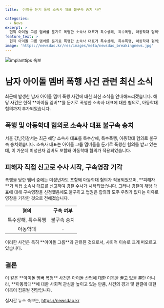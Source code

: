 ```yaml
---
title:  아이돌 둔기 폭행 소속사 대표 불구속 송치 사건

categories:
  - News
excerpt: >
  현직 아이돌 그룹 멤버를 둔기로 폭행한 소속사 대표가 특수상해, 특수폭행, 아동학대 혐의로 불구속 송치됐다. 김씨는 술에 취해 멤버들을 폭행한 혐의를 받으며, 미성년자도 포함돼 아동학대 혐의가 적용됐다. 폭행당한 멤버가 직접 신고하면서 경찰 수사가 시작됐고, 구속영장은 피의자와 피해자 간 합의로 기각됐다.
feature_text: >
  현직 아이돌 그룹 멤버를 둔기로 폭행한 소속사 대표가 특수상해, 특수폭행, 아동학대 혐의로 불구속 송치됐다. 김씨는 술에 취해 멤버들을 폭행한 혐의를 받으며, 미성년자도 포함돼 아동학대 혐의가 적용됐다. 폭행당한 멤버가 직접 신고하면서 경찰 수사가 시작됐고, 구속영장은 피의자와 피해자 간 합의로 기각됐다.
image: 'https://newsdao.kr/res/images/meta/newsdao_breakingnews.jpg'
---
```


<p><img src="https://newsdao.kr/res/images/meta/newsdao_breakingnews.jpg" alt="implanttips 속보" /></p>

<h1>남자 아이돌 멤버 폭행 사건 관련 최신 소식</h1>

<p data-ke-size="size16">최근에 발생한 남자 아이돌 멤버 폭행 사건에 대한 최신 소식을 안내해드리겠습니다. 해당 사건은 현직 **아이돌 멤버**를 둔기로 폭행한 소속사 대표에 대한 혐의로, 아동학대 혐의까지 추가되었습니다.</p>

<h2 data-ke-size="size26">폭행 및 아동학대 혐의로 소속사 대표 불구속 송치</h2>

<p data-ke-size="size16">서울 강남경찰서는 최근 해당 소속사 대표를 특수상해, 특수폭행, 아동학대 혐의로 불구속 송치했습니다. 소속사 대표는 아이돌 그룹 멤버들을 둔기로 폭행한 혐의를 받고 있는데, 이 가운데 미성년자 멤버도 포함돼 아동학대 혐의가 적용되었습니다.</p>

<h2 data-ke-size="size26">피해자 직접 신고로 수사 시작, 구속영장 기각</h2>

<p data-ke-size="size16">폭행을 당한 멤버 중에는 미성년자도 포함돼 아동학대 혐의가 적용되었으며, **피해자**가 직접 소속사 대표를 신고하여 경찰 수사가 시작되었습니다. 그러나 경찰이 해당 대표에 대해 구속영장을 신청했음에도 불구하고 법원은 합의와 도주 우려가 없다는 이유로 영장을 기각한 것으로 전해졌습니다.</p>

<table>
    <tr>
        <td style="text-align: center; height: 17px;"><b>혐의</b></td>
        <td style="text-align: center; height: 17px;"><b>구속 여부</b></td>
    </tr>
    <tr>
        <td style="text-align: center; height: 17px;">특수상해, 특수폭행</td>
        <td style="text-align: center; height: 17px;">불구속 송치</td>
    </tr>
    <tr>
        <td style="text-align: center; height: 17px;">아동학대</td>
        <td style="text-align: center; height: 17px;">-</td>
    </tr>
</table>

<p data-ke-size="size16">이러한 사건은 특히 **아이돌 그룹**과 관련된 것으로서, 사회적 이슈로 크게 떠오르고 있습니다.</p>

<h2 data-ke-size="size26">결론</h2>

<p data-ke-size="size16">이 같은 **아이돌 멤버 폭행** 사건은 아이돌 산업에 대한 이목을 끌고 있을 뿐만 아니라, **아동학대**에 대한 사회적 관심을 높이고 있는 만큼, 사건의 경과 및 판결에 대한 이목이 집중될 전망입니다.</p>
실시간 뉴스 속보는, <a href="https://newsdao.kr" rel="dofollow">https://newsdao.kr</a>


